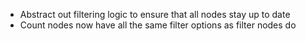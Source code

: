 * Abstract out filtering logic to ensure that all nodes stay up to date
* Count nodes now have all the same filter options as filter nodes do